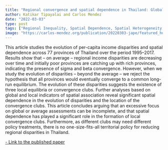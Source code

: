 ```yaml
---
title: "Regional convergence and spatial dependence in Thailand: Global and local assessments"
author: Katikar Tipayalai and Carlos Mendez 
date: "2022-03-03"
type: post
tags: ["Regional Inequality, Spatial Dependence, Spatial Heterogeneity,  Convergence, Club Convergence, Thailand"]
image: "https://carlos-mendez.org/publication/20220303-jape/featured_hu077e14076757a03ba07370127123193d_156573_720x0_resize_q75_lanczos.jpg"
---
```



This article studies the evolution of per-capita income disparities and spatial dependence across 77 provinces of Thailand over the period 1995–2017. Results show that – on average – regional income disparities are decreasing over time and initially poor provinces are catching up with rich provinces, indicating the presence of sigma and beta convergence. However, when we study the evolution of disparities – beyond the average – we reject the hypothesis that all provinces would eventually converge to a common long-run equilibrium. The evolution of these disparities suggests the existence of three local equilibria or convergence clubs. Further analyses based on global and local indicators of spatial association reveal significant spatial dependence in the evolution of disparities and the location of the convergence clubs. This article concludes arguing that an excessive focus on global or average assessments can be incomplete, and that spatial dependence has played a significant role in the formation of local convergence clubs. Furthermore, as different clubs may need different policy treatments, there is no one-size-fits-all territorial policy for reducing regional disparities in Thailand.



[- Link to the published paper](https://www.tandfonline.com/doi/abs/10.1080/13547860.2022.2041286)








